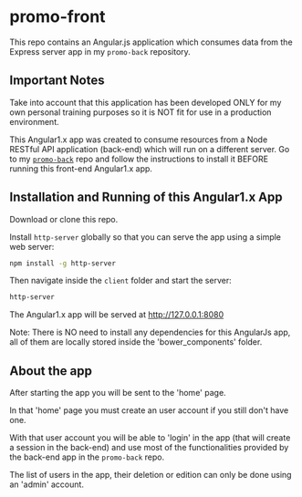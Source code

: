 # promo-front
This repo contains an Angular.js application which consumes data from the Express server app in my `promo-back` repository. 

## Important Notes
Take into account that this application has been developed ONLY for my own personal training purposes so it is NOT fit for use in a production environment.

This Angular1.x app was created to consume resources from a Node RESTful API application (back-end) which will run on a different server. Go to my [`promo-back`](https://github.com/Albertoatx/promo-back) repo and follow the instructions to install it BEFORE running this front-end Angular1.x app.

## Installation and Running of this Angular1.x App

Download or clone this repo.

Install `http-server` globally so that you can serve the app using a simple web server:

```bash
npm install -g http-server
```

Then navigate inside the `client` folder and start the server:
```bash
http-server
```

The Angular1.x app will be served at http://127.0.0.1:8080

Note: There is NO need to install any dependencies for this AngularJs app, all of them are locally stored inside the 'bower_components' folder.

## About the app

After starting the app you will be sent to the 'home' page.

In that 'home' page you must create an user account if you still don't have one.

With that user account you will be able to 'login' in the app (that will create a session in the back-end) and use most of the functionalities provided by the back-end app in the `promo-back` repo.

The list of users in the app, their deletion or edition can only be done using an 'admin' account.
